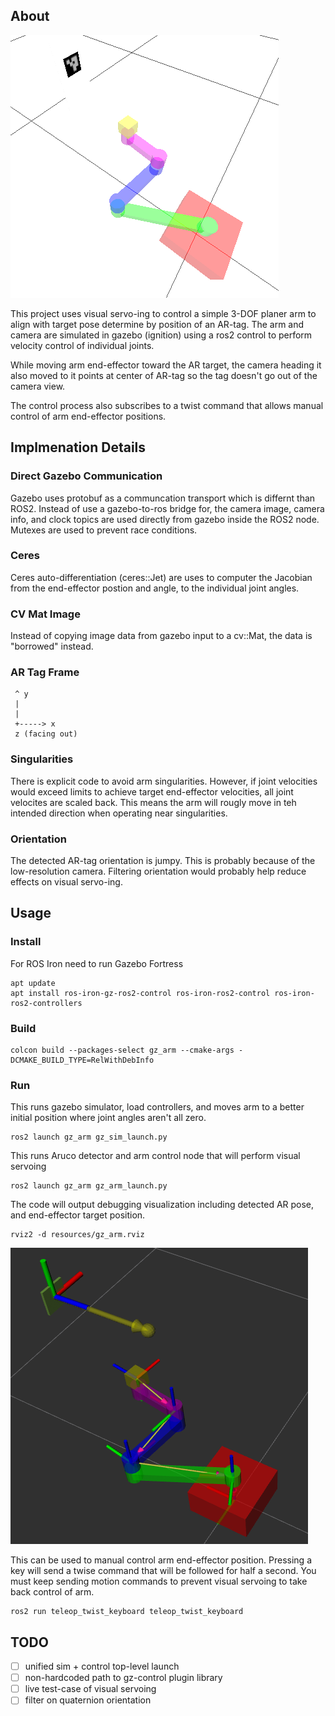 ## About

![Gazebo Arm Simulation Screenshot](doc/gz_arm_gazebo.png)

This project uses visual servo-ing to control a simple 3-DOF planer arm to align with target pose determine
by position of an AR-tag.  The arm and camera are simulated in gazebo (ignition) using a ros2 control to
perform velocity control of individual joints.

While moving arm end-effector toward the AR target,
the camera heading it also moved to it points at center of AR-tag so the tag doesn't go out of the camera view.

The control process also subscribes to a twist command that allows manual control of arm end-effector positions.

## Implmenation Details

### Direct Gazebo Communication
Gazebo uses protobuf as a communcation transport which is differnt than ROS2.
Instead of use a gazebo-to-ros bridge for, the camera image, camera info, and clock topics
are used directly from gazebo inside the ROS2 node.  Mutexes are used to prevent race conditions.

### Ceres
Ceres auto-differentiation (ceres::Jet) are uses to computer the Jacobian from the end-effector postion and angle, to the individual joint angles.

### CV Mat Image
Instead of copying image data from gazebo input to a cv::Mat, the data is "borrowed" instead.

### AR Tag Frame
```
 ^ y
 |
 |
 +-----> x
 z (facing out)
```

### Singularities
There is explicit code to avoid arm singularities.  However, if joint velocities would exceed limits to achieve target end-effector velocities, all joint velocites are scaled back.   This means the arm will rougly move in teh intended direction when operating near singularities.

### Orientation
The detected AR-tag orientation is jumpy.  This is probably because of the low-resolution camera.
Filtering orientation would probably help reduce effects on visual servo-ing.

## Usage

### Install
For ROS Iron need to run Gazebo Fortress
```
apt update
apt install ros-iron-gz-ros2-control ros-iron-ros2-control ros-iron-ros2-controllers
```

### Build
```
colcon build --packages-select gz_arm --cmake-args -DCMAKE_BUILD_TYPE=RelWithDebInfo
```

### Run

This runs gazebo simulator, load controllers, and moves arm
to a better initial position where joint angles aren't all zero.
```
ros2 launch gz_arm gz_sim_launch.py
```

This runs Aruco detector and arm control node that will perform visual servoing
```
ros2 launch gz_arm gz_arm_launch.py
```

The code will output debugging visualization including detected AR pose, and end-effector target position.
```
rviz2 -d resources/gz_arm.rviz
```
![RViz Screenshot](doc/gz_arm_rviz.png)


This can be used to manual control arm end-effector position.  Pressing a key will send a twise command
that will be followed for half a second.   You must keep sending motion commands to prevent visual servoing
to take back control of arm.
```
ros2 run teleop_twist_keyboard teleop_twist_keyboard
```

## TODO

- [ ] unified sim + control top-level launch
- [ ] non-hardcoded path to gz-control plugin library
- [ ] live test-case of visual servoing
- [ ] filter on quaternion orientation